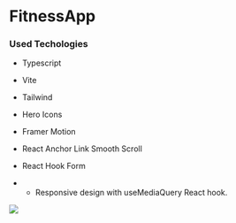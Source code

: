 ﻿# FitnessApp
### Used Techologies
- Typescript
- Vite
- Tailwind
- Hero Icons
- Framer Motion
- React Anchor Link Smooth Scroll
- React Hook Form

- - Responsive design with useMediaQuery React hook.  

![](./src/assets/Animation.gif)



